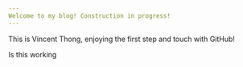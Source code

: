 ```yaml
---
Welcome to my blog! Construction in progress!
---
```


This is Vincent Thong, enjoying the first step and touch with GitHub!

Is this working
